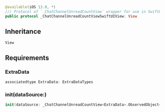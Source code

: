 
``` swift
@available(iOS 13.0, *)
/// Protocol of `_ChatChannelUnreadCountView` wrapper for use in SwiftUI.
public protocol _ChatChannelUnreadCountViewSwiftUIView: View 
```

## Inheritance

`View`

## Requirements

### ExtraData

``` swift
associatedtype ExtraData: ExtraDataTypes
```

### init(dataSource:​)

``` swift
init(dataSource: _ChatChannelUnreadCountView<ExtraData>.ObservedObject<Self>)
```
